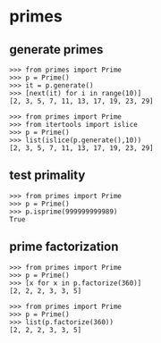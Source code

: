 # primes

## generate primes
```
>>> from primes import Prime
>>> p = Prime()
>>> it = p.generate()
>>> [next(it) for i in range(10)]
[2, 3, 5, 7, 11, 13, 17, 19, 23, 29]
```
```
>>> from primes import Prime
>>> from itertools import islice
>>> p = Prime()
>>> list(islice(p.generate(),10))
[2, 3, 5, 7, 11, 13, 17, 19, 23, 29]
```

## test primality
```
>>> from primes import Prime
>>> p = Prime()
>>> p.isprime(999999999989)
True
```

## prime factorization
```
>>> from primes import Prime
>>> p = Prime()
>>> [x for x in p.factorize(360)]
[2, 2, 2, 3, 3, 5]
```
```
>>> from primes import Prime
>>> p = Prime()
>>> list(p.factorize(360))
[2, 2, 2, 3, 3, 5]
```

